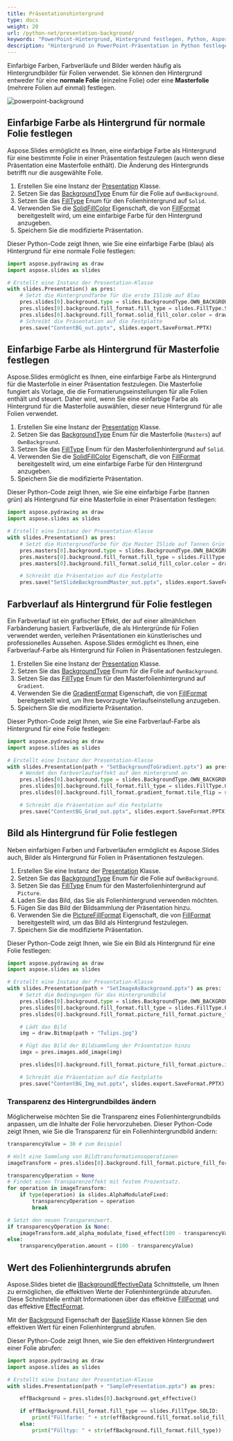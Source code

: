 ```yaml
---
title: Präsentationshintergrund
type: docs
weight: 20
url: /python-net/presentation-background/
keywords: "PowerPoint-Hintergrund, Hintergrund festlegen, Python, Aspose.Slides für Python über .NET"
description: "Hintergrund in PowerPoint-Präsentation in Python festlegen"
---
```


Einfarbige Farben, Farbverläufe und Bilder werden häufig als Hintergrundbilder für Folien verwendet. Sie können den Hintergrund entweder für eine **normale Folie** (einzelne Folie) oder eine **Masterfolie** (mehrere Folien auf einmal) festlegen.

<img src="powerpoint-background.png" alt="powerpoint-background"  />

## **Einfarbige Farbe als Hintergrund für normale Folie festlegen**

Aspose.Slides ermöglicht es Ihnen, eine einfarbige Farbe als Hintergrund für eine bestimmte Folie in einer Präsentation festzulegen (auch wenn diese Präsentation eine Masterfolie enthält). Die Änderung des Hintergrunds betrifft nur die ausgewählte Folie.

1. Erstellen Sie eine Instanz der [Presentation](https://reference.aspose.com/slides/python-net/aspose.slides/presentation/) Klasse.
2. Setzen Sie das [BackgroundType](https://reference.aspose.com/slides/python-net/aspose.slides/backgroundtype/) Enum für die Folie auf `OwnBackground`.
3. Setzen Sie das [FillType](https://reference.aspose.com/slides/python-net/aspose.slides/filltype/) Enum für den Folienhintergrund auf `Solid`.
4. Verwenden Sie die [SolidFillColor](https://reference.aspose.com/slides/python-net/aspose.slides/fillformat/#properties) Eigenschaft, die von [FillFormat](https://reference.aspose.com/slides/python-net/aspose.slides/fillformat/) bereitgestellt wird, um eine einfarbige Farbe für den Hintergrund anzugeben.
5. Speichern Sie die modifizierte Präsentation.

Dieser Python-Code zeigt Ihnen, wie Sie eine einfarbige Farbe (blau) als Hintergrund für eine normale Folie festlegen:

```python
import aspose.pydrawing as draw
import aspose.slides as slides

# Erstellt eine Instanz der Presentation-Klasse
with slides.Presentation() as pres:
    # Setzt die Hintergrundfarbe für die erste ISlide auf Blau
    pres.slides[0].background.type = slides.BackgroundType.OWN_BACKGROUND
    pres.slides[0].background.fill_format.fill_type = slides.FillType.SOLID
    pres.slides[0].background.fill_format.solid_fill_color.color = draw.Color.blue
    # Schreibt die Präsentation auf die Festplatte
    pres.save("ContentBG_out.pptx", slides.export.SaveFormat.PPTX)
```

## **Einfarbige Farbe als Hintergrund für Masterfolie festlegen**

Aspose.Slides ermöglicht es Ihnen, eine einfarbige Farbe als Hintergrund für die Masterfolie in einer Präsentation festzulegen. Die Masterfolie fungiert als Vorlage, die die Formatierungseinstellungen für alle Folien enthält und steuert. Daher wird, wenn Sie eine einfarbige Farbe als Hintergrund für die Masterfolie auswählen, dieser neue Hintergrund für alle Folien verwendet.

1. Erstellen Sie eine Instanz der [Presentation](https://reference.aspose.com/slides/python-net/aspose.slides/presentation/) Klasse.
2. Setzen Sie das [BackgroundType](https://reference.aspose.com/slides/python-net/aspose.slides/backgroundtype/) Enum für die Masterfolie (`Masters`) auf `OwnBackground`.
3. Setzen Sie das [FillType](https://reference.aspose.com/slides/python-net/aspose.slides/filltype/) Enum für den Masterfolienhintergrund auf `Solid`.
4. Verwenden Sie die [SolidFillColor](https://reference.aspose.com/slides/python-net/aspose.slides/fillformat/#properties) Eigenschaft, die von [FillFormat](https://reference.aspose.com/slides/python-net/aspose.slides/fillformat/) bereitgestellt wird, um eine einfarbige Farbe für den Hintergrund anzugeben.
5. Speichern Sie die modifizierte Präsentation.

Dieser Python-Code zeigt Ihnen, wie Sie eine einfarbige Farbe (tannen grün) als Hintergrund für eine Masterfolie in einer Präsentation festlegen:

```python
import aspose.pydrawing as draw
import aspose.slides as slides

# Erstellt eine Instanz der Presentation-Klasse
with slides.Presentation() as pres:
    # Setzt die Hintergrundfarbe für die Master ISlide auf Tannen Grün
    pres.masters[0].background.type = slides.BackgroundType.OWN_BACKGROUND
    pres.masters[0].background.fill_format.fill_type = slides.FillType.SOLID
    pres.masters[0].background.fill_format.solid_fill_color.color = draw.Color.forest_green

    # Schreibt die Präsentation auf die Festplatte
    pres.save("SetSlideBackgroundMaster_out.pptx", slides.export.SaveFormat.PPTX)
```

## **Farbverlauf als Hintergrund für Folie festlegen**

Ein Farbverlauf ist ein grafischer Effekt, der auf einer allmählichen Farbänderung basiert. Farbverläufe, die als Hintergründe für Folien verwendet werden, verleihen Präsentationen ein künstlerisches und professionelles Aussehen. Aspose.Slides ermöglicht es Ihnen, eine Farbverlauf-Farbe als Hintergrund für Folien in Präsentationen festzulegen.

1. Erstellen Sie eine Instanz der [Presentation](https://reference.aspose.com/slides/python-net/aspose.slides/presentation/) Klasse.
2. Setzen Sie das [BackgroundType](https://reference.aspose.com/slides/python-net/aspose.slides/backgroundtype/) Enum für die Folie auf `OwnBackground`.
3. Setzen Sie das [FillType](https://reference.aspose.com/slides/python-net/aspose.slides/filltype/) Enum für den Masterfolienhintergrund auf `Gradient`.
4. Verwenden Sie die [GradientFormat](https://reference.aspose.com/slides/python-net/aspose.slides/fillformat/#properties) Eigenschaft, die von [FillFormat](https://reference.aspose.com/slides/python-net/aspose.slides/fillformat/) bereitgestellt wird, um Ihre bevorzugte Verlaufseinstellung anzugeben.
5. Speichern Sie die modifizierte Präsentation.

Dieser Python-Code zeigt Ihnen, wie Sie eine Farbverlauf-Farbe als Hintergrund für eine Folie festlegen:

```python
import aspose.pydrawing as draw
import aspose.slides as slides

# Erstellt eine Instanz der Presentation-Klasse
with slides.Presentation(path + "SetBackgroundToGradient.pptx") as pres:
    # Wendet den Farbverlaufseffekt auf den Hintergrund an
    pres.slides[0].background.type = slides.BackgroundType.OWN_BACKGROUND
    pres.slides[0].background.fill_format.fill_type = slides.FillType.GRADIENT
    pres.slides[0].background.fill_format.gradient_format.tile_flip = slides.TileFlip.FLIP_BOTH

    # Schreibt die Präsentation auf die Festplatte
    pres.save("ContentBG_Grad_out.pptx", slides.export.SaveFormat.PPTX)
```

## **Bild als Hintergrund für Folie festlegen**

Neben einfarbigen Farben und Farbverläufen ermöglicht es Aspose.Slides auch, Bilder als Hintergrund für Folien in Präsentationen festzulegen.

1. Erstellen Sie eine Instanz der [Presentation](https://reference.aspose.com/slides/python-net/aspose.slides/presentation/) Klasse.
2. Setzen Sie das [BackgroundType](https://reference.aspose.com/slides/python-net/aspose.slides/backgroundtype/) Enum für die Folie auf `OwnBackground`.
3. Setzen Sie das [FillType](https://reference.aspose.com/slides/python-net/aspose.slides/filltype/) Enum für den Masterfolienhintergrund auf `Picture`.
4. Laden Sie das Bild, das Sie als Folienhintergrund verwenden möchten.
5. Fügen Sie das Bild der Bildsammlung der Präsentation hinzu.
6. Verwenden Sie die [PictureFillFormat](https://reference.aspose.com/slides/python-net/aspose.slides/fillformat/#properties) Eigenschaft, die von [FillFormat](https://reference.aspose.com/slides/python-net/aspose.slides/fillformat/) bereitgestellt wird, um das Bild als Hintergrund festzulegen.
7. Speichern Sie die modifizierte Präsentation.

Dieser Python-Code zeigt Ihnen, wie Sie ein Bild als Hintergrund für eine Folie festlegen:

```python
import aspose.pydrawing as draw
import aspose.slides as slides

# Erstellt eine Instanz der Presentation-Klasse
with slides.Presentation(path + "SetImageAsBackground.pptx") as pres:
    # Setzt die Bedingungen für das Hintergrundbild
    pres.slides[0].background.type = slides.BackgroundType.OWN_BACKGROUND
    pres.slides[0].background.fill_format.fill_type = slides.FillType.PICTURE
    pres.slides[0].background.fill_format.picture_fill_format.picture_fill_mode = slides.PictureFillMode.STRETCH

    # Lädt das Bild
    img = draw.Bitmap(path + "Tulips.jpg")

    # Fügt das Bild der Bildsammlung der Präsentation hinzu
    imgx = pres.images.add_image(img)

    pres.slides[0].background.fill_format.picture_fill_format.picture.image = imgx

    # Schreibt die Präsentation auf die Festplatte
    pres.save("ContentBG_Img_out.pptx", slides.export.SaveFormat.PPTX)
```

### **Transparenz des Hintergrundbildes ändern**

Möglicherweise möchten Sie die Transparenz eines Folienhintergrundbilds anpassen, um die Inhalte der Folie hervorzuheben. Dieser Python-Code zeigt Ihnen, wie Sie die Transparenz für ein Folienhintergrundbild ändern:

```python
transparencyValue = 30 # zum Beispiel

# Holt eine Sammlung von Bildtransformationsoperationen
imageTransform = pres.slides[0].background.fill_format.picture_fill_format.picture.image_transform

transparencyOperation = None
# Findet einen Transparenzeffekt mit festem Prozentsatz.
for operation in imageTransform:
    if type(operation) is slides.AlphaModulateFixed:
        transparencyOperation = operation
        break

# Setzt den neuen Transparenzwert.
if transparencyOperation is None:
    imageTransform.add_alpha_modulate_fixed_effect(100 - transparencyValue)
else:
    transparencyOperation.amount = (100 - transparencyValue)
```

## **Wert des Folienhintergrunds abrufen**

Aspose.Slides bietet die [IBackgroundEffectiveData](https://reference.aspose.com/slides/python-net/aspose.slides/ibackgroundeffectivedata/) Schnittstelle, um Ihnen zu ermöglichen, die effektiven Werte der Folienhintergründe abzurufen. Diese Schnittstelle enthält Informationen über das effektive [FillFormat](https://reference.aspose.com/slides/python-net/aspose.slides/ibackgroundeffectivedata/#properties) und das effektive [EffectFormat](https://reference.aspose.com/slides/python-net/aspose.slides/ibackgroundeffectivedata/#properties).

Mit der [Background](https://reference.aspose.com/slides/python-net/aspose.slides/baseslide/#properties) Eigenschaft der [BaseSlide](https://reference.aspose.com/slides/python-net/aspose.slides/baseslide/) Klasse können Sie den effektiven Wert für einen Folienhintergrund abrufen.

Dieser Python-Code zeigt Ihnen, wie Sie den effektiven Hintergrundwert einer Folie abrufen:

```python
import aspose.pydrawing as draw
import aspose.slides as slides

# Erstellt eine Instanz der Presentation-Klasse
with slides.Presentation(path + "SamplePresentation.pptx") as pres:

    effBackground = pres.slides[0].background.get_effective()

    if effBackground.fill_format.fill_type == slides.FillType.SOLID:
        print("Füllfarbe: " + str(effBackground.fill_format.solid_fill_color))
    else:
        print("Fülltyp: " + str(effBackground.fill_format.fill_type))
```
